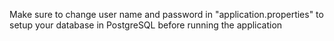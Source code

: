 Make sure to change user name and password in "application.properties" to setup your database in PostgreSQL before running the application
